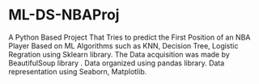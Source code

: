 # ML-DS-NBAProj

A Python Based Project That Tries to predict the First Position of an NBA Player Based on ML Algorithms such as KNN, Decision Tree, Logistic Regration  using Sklearn library.
The Data acquisition was made by BeautifulSoup library .
Data organized using pandas library. 
Data representation using Seaborn, Matplotlib. 

